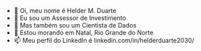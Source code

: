 
- 👀 Oi, meu nome é Helder M. Duarte
- 👋 Eu sou um Assessor de Investimento
- 💞️ Mas também sou um Cientista de Dados
- 🌱 Estou morando em Natal, Rio Grande do Norte
- 📫 Meu perfil do LinkedIn é linkedin.com/in/helderduarte2030/

<!---
helderduarte2030/helderduarte2030 is a ✨ special ✨ repository because its `README.md` (this file) appears on your GitHub profile.
You can click the Preview link to take a look at your changes.
--->
